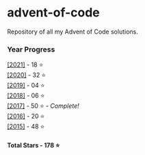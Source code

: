 # advent-of-code
 Repository of all my Advent of Code solutions.
### Year Progress
 [[2021]](2021) - 18 :star:  
 [[2020]](2020) - 32 :star:  
 [[2019]](2019) - 04 :star:  
 [[2018]](2018) - 06 :star:  
 [[2017]](2017) - 50 :star: - *Complete!*  
 [[2016]](2016) - 20 :star:  
 [[2015]](2015) - 48 :star:  

#### Total Stars - 178 :star:

